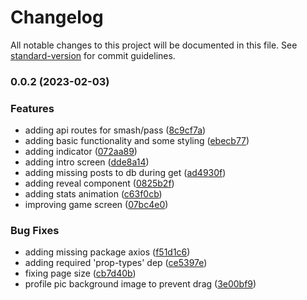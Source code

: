 # Changelog

All notable changes to this project will be documented in this file. See [standard-version](https://github.com/conventional-changelog/standard-version) for commit guidelines.

### 0.0.2 (2023-02-03)


### Features

* adding api routes for smash/pass ([8c9cf7a](https://github.com/reptarsrage/hookup-or-lockup/commit/8c9cf7af5101164524194911648d88f26cea6f79))
* adding basic functionality and some styling ([ebecb77](https://github.com/reptarsrage/hookup-or-lockup/commit/ebecb775d7e183594de39b61c09194cfb6fae948))
* adding indicator ([072aa89](https://github.com/reptarsrage/hookup-or-lockup/commit/072aa89c1d556c2dcd11d77126ddc09bc76d9eda))
* adding intro screen ([dde8a14](https://github.com/reptarsrage/hookup-or-lockup/commit/dde8a14878f69f987e6cfa2e0dd61cb95f534bc8))
* adding missing posts to db during get ([ad4930f](https://github.com/reptarsrage/hookup-or-lockup/commit/ad4930f1424a9c828565ff6f3c493e362ed52279))
* adding reveal component ([0825b2f](https://github.com/reptarsrage/hookup-or-lockup/commit/0825b2f29ae4d1f47c81a133bc617de08d23fc5a))
* adding stats animation ([c63f0cb](https://github.com/reptarsrage/hookup-or-lockup/commit/c63f0cbf7c5a434b32edae19f1aac785c264d8cd))
* improving game screen ([07bc4e0](https://github.com/reptarsrage/hookup-or-lockup/commit/07bc4e01da14f9b772c740bb437d97c6c5f77e5b))


### Bug Fixes

* adding missing package axios ([f51d1c6](https://github.com/reptarsrage/hookup-or-lockup/commit/f51d1c6bf855fc4275dc07c07e2cfa2c50293eba))
* adding required 'prop-types' dep ([ce5397e](https://github.com/reptarsrage/hookup-or-lockup/commit/ce5397e5155334b2889f33d39de40d0b89d33294))
* fixing page size ([cb7d40b](https://github.com/reptarsrage/hookup-or-lockup/commit/cb7d40be2283e9f49c2a8f37aa12b5d253ad168f))
* profile pic background image to prevent drag ([3e00bf9](https://github.com/reptarsrage/hookup-or-lockup/commit/3e00bf97aa371575b317fb75d286b8cea5d2b96f))

